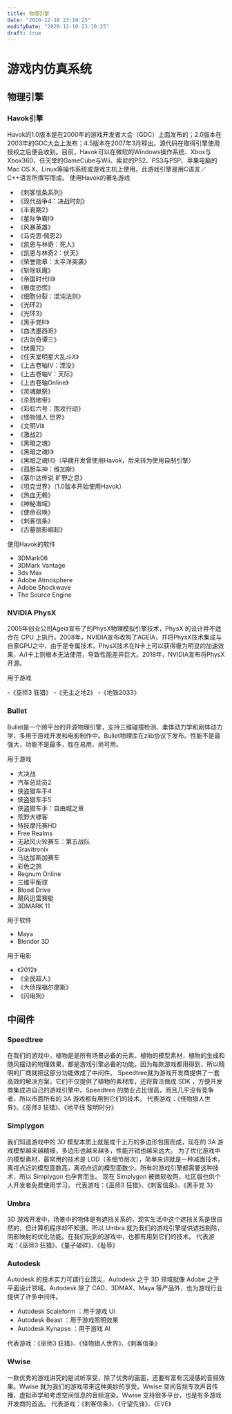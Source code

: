 ```yaml
---
title: 物理引擎
date: "2020-12-10 23:10:25"
modifyDate: "2020-12-10 23:10:25"
draft: true
---
```

# 游戏内仿真系统

## 物理引擎

### Havok引擎

Havok的1.0版本是在2000年的游戏开发者大会（GDC）上面发布的；2.0版本在2003年的GDC大会上发布；4.5版本在2007年3月释出。源代码在取得引擎使用授权之后便会收到。目前，Havok可以在微软的Windows操作系统、Xbox与Xbox360，任天堂的GameCube与Wii、索尼的PS2、PS3与PSP、苹果电脑的Mac OS X、Linux等操作系统或游戏主机上使用。此游戏引擎是用C语言／C++语言所撰写而成。
使用Havok的著名游戏

- 《刺客信条系列》
- 《现代战争4：决战时刻》
- 《半衰期2》
- 《星际争霸II》
- 《风暴英雄》
- 《马克思·佩恩2》
- 《凯恩与林奇：死人》
- 《凯恩与林奇2：伏天》
- 《荣誉勋章：太平洋突袭》
- 《斩除妖魔》
- 《帝国时代III》
- 《极度恐慌》
- 《细胞分裂：混沌法则》
- 《光环2》
- 《光环3》
- 《黑手党III》
- 《血洗墨西哥》
- 《古剑奇谭三》
- 《伏魔咒》
- 《任天堂明星大乱斗X》
- 《上古卷轴IV：湮没》
- 《上古卷轴V：天际》
- 《上古卷轴Online》
- 《灵魂献祭》
- 《杀戮地带》
- 《彩虹六号：围攻行动》
- 《怪物猎人 世界》
- 《文明VI》
- 《激战2》
- 《黑暗之魂》
- 《黑暗之魂II》
- 《黑暗之魂III》（早期开发曾使用Havok，后来转为使用自制引擎）
- 《孤胆车神：维加斯》
- 《塞尔达传说 旷野之息》
- 《坦克世界》（1.0版本开始使用Havok）
- 《热血无赖》
- 《神秘海域》
- 《使命召唤》
- 《刺客信条》
- 《古墓丽影崛起》

使用Havok的软件

- 3DMark06
- 3DMark Vantage
- 3ds Max
- Adobe Atmosphere
- Adobe Shockwave
- The Source Engine

### NVIDIA PhysX

2005年创业公司Ageia宣布了的PhysX物理模拟引擎技术，PhysX 的设计并不适合在 CPU 上执行。2008年，NVIDIA宣布收购了AGEIA，并将PhysX技术集成与自家GPU之中，由于是专属技术，PhysX技术在N卡上可以获得极为明显的加速效果，A/I卡上则根本无法使用，导致性能差异巨大。2018年，NVIDIA宣布将PhysX开源。

用于游戏

-《巫师3 狂猎》
-《无主之地2》
-《地铁2033》

### Bullet

Bullet是一个跨平台的开源物理引擎，支持三维碰撞检测、柔体动力学和刚体动力学，多用于游戏开发和电影制作中。Bullet物理库在zlib协议下发布。性能不是最强大，功能不是最多，胜在易用、尚可用。

用于游戏

- 大决战
- 汽车总动员2
- 侠盗猎车手4
- 侠盗猎车手5
- 侠盗猎车手：自由城之章
- 荒野大镖客
- 特技摩托赛HD
- Free Realms
- 无敌风火轮赛车：第五战队
- Gravitronix
- 马达加斯加赛车
- 彩色之旅
- Regnum Online
- 三维平衡球
- Blood Drive
- 飓风迅雷赛艇
- 3DMARK 11

用于软件

- Maya
- Blender 3D
  
用于电影

- 《2012》
- 《全民超人》
- 《大侦探福尔摩斯》
- 《闪电狗》

## 中间件

### Speedtree

在我们的游戏中，植物是是所有场景必备的元素。植物的模型素材，植物的生成和随风摆动的物理效果，都是游戏引擎必备的功能。因为每款游戏都用得到，所以精明的厂商就把这部分功能做成了中间件。
Speedtree就为游戏开发商提供了一套高效的解决方案，它们不仅提供了植物的素材库，还将算法做成 SDK ，方便开发商集成进自己的游戏引擎中。Speedtree 的商业占比很高，而且几乎没有竞争者，所以市面所有的 3A 游戏都有用到它们的技术。
代表游戏：《怪物猎人世界》、《巫师3 狂猎》、《地平线 黎明时分》

### Simplygon

我们知道游戏中的 3D 模型本质上就是成千上万的多边形包围而成，现在的 3A 游戏模型越来越精细，多边形也越来越多，性能开销也越来远大。
为了优化游戏中的模型素材，最常用的技术是 LOD（多细节层次），简单来讲就是一种减面技术，离视点近的模型面数高，离视点远的模型面数少。所有的游戏引擎都需要这种技术，所以 Simplygon 也孕育而生。
现在 Simplygon 被微软收购，社区版也供个人开发者免费使用学习。
代表游戏：《巫师3 狂猎》、《刺客信条》、《黑手党 3》

### Umbra

3D 游戏开发中，场景中的物体是有遮挡关系的，现实生活中这个遮挡关系是很自然的，但计算机程序却不知道。所以 Umbra 就为我们的游戏引擎提供遮挡剔除，阴影映射的优化功能。在我们玩到的游戏中，也都有用到它们的技术。
代表游戏：《巫师3 狂猎》、《量子破碎》、《耻辱》

### Autodesk

Autodesk 的技术实力可谓行业顶尖，Autodesk 之于 3D 领域就像 Adobe 之于平面设计领域。Autodesk 除了 CAD、3DMAX、Maya 等产品外，也为游戏行业提供了许多中间件。

- Autodesk Scaleform ：用于游戏 UI
- Autodesk Beast ：用于游戏照明效果
- Autodesk Kynapse ：用于游戏 AI

代表游戏：《巫师3 狂猎》、《怪物猎人世界》、《刺客信条》

### Wwise

一款优秀的游戏讲究的是试听享受，除了优秀的画面，还要有富有沉浸感的音频效果。Wwise 就为我们的游戏带来这种美妙的享受。Wwise 空间音频专攻声音传播、虚拟声学和考虑空间信息的音频渲染。Wwise 支持很多平台，也是有多游戏开发商的首选。
代表游戏：《刺客信条》、《守望先锋》、《EVE》
